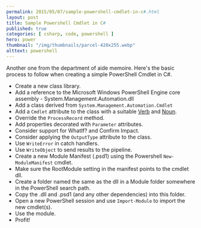 ```yaml
---
permalink: 2015/05/07/sample-powershell-cmdlet-in-c#.html
layout: post
title: Sample Powershell Cmdlet in C#
published: true 
categories: [ csharp, code, powershell ]
hero: power
thumbnail: "/img/thumbnails/parcel-420x255.webp"
alttext: powershell
---
```


Another one from the department of aide memoire. Here's the basic process to follow 
when creating a simple PowerShell Cmdlet in C#.

* Create a new class library.
* Add a reference to the Microsoft Windows PowerShell Engine core assembly - System.Management.Automation.dll
* Add a class derived from <code>System.Management.Automation.Cmdlet</code>
* Add a <code>Cmdlet</code> attribute to the class with a suitable [Verb](https://msdn.microsoft.com/en-us/library/ms714428%28v=vs.85%29.aspx) and [Noun](https://msdn.microsoft.com/en-us/library/dd878270%28v=vs.85%29.aspx).
* Override the <code>ProcessRecord</code> method.
* Add properties decorated with <code>Parameter</code> attributes.
* Consider support for WhatIf? and Confirm Impact.
* Consider applying the <code>OutputType</code> attribute to the class.
* Use <code>WriteError</code> in catch handlers.
* Use <code>WriteObject</code> to send results to the pipeline.
* Create a new Module Manifest (.psd1) using the Powershell <code>New-ModuleManifest</code> cmdlet.
* Make sure the RootModule setting in the manifest points to the cmdlet dll.
* Create a folder named the same as the dll in a Module folder somewhere in the PowerShell search path.
* Copy the .dll and .psd1 (and any other dependencies) into this folder.
* Open a new PowerShell session and use <code>Import-Module</code> to import the new cmdlet(s).
* Use the module.
* Profit!

